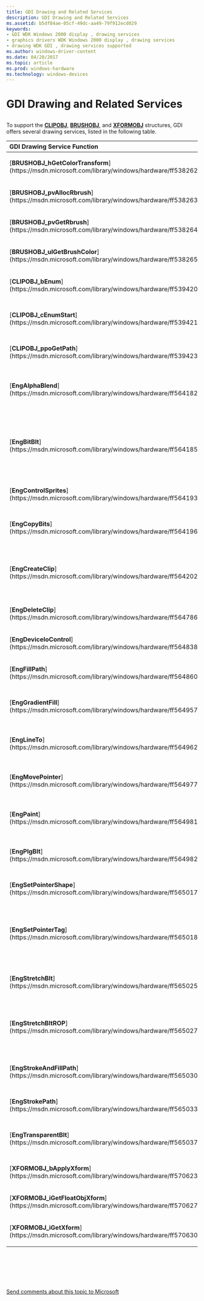 ```yaml
---
title: GDI Drawing and Related Services
description: GDI Drawing and Related Services
ms.assetid: b5df84ae-05cf-49dc-aa49-79f912ecd029
keywords:
- GDI WDK Windows 2000 display , drawing services
- graphics drivers WDK Windows 2000 display , drawing services
- drawing WDK GDI , drawing services supported
ms.author: windows-driver-content
ms.date: 04/20/2017
ms.topic: article
ms.prod: windows-hardware
ms.technology: windows-devices
---
```


# GDI Drawing and Related Services


## <span id="ddk_gdi_drawing_and_related_services_gg"></span><span id="DDK_GDI_DRAWING_AND_RELATED_SERVICES_GG"></span>


To support the [**CLIPOBJ**](https://msdn.microsoft.com/library/windows/hardware/ff539417), [**BRUSHOBJ**](https://msdn.microsoft.com/library/windows/hardware/ff538261), and [**XFORMOBJ**](https://msdn.microsoft.com/library/windows/hardware/ff570618) structures, GDI offers several drawing services, listed in the following table.

<table>
<colgroup>
<col width="50%" />
<col width="50%" />
</colgroup>
<thead>
<tr class="header">
<th align="left">GDI Drawing Service Function</th>
<th align="left">Description</th>
</tr>
</thead>
<tbody>
<tr class="odd">
<td align="left"><p>[<strong>BRUSHOBJ_hGetColorTransform</strong>](https://msdn.microsoft.com/library/windows/hardware/ff538262)</p></td>
<td align="left"><p>Retrieves the color transform for the specified brush.</p></td>
</tr>
<tr class="even">
<td align="left"><p>[<strong>BRUSHOBJ_pvAllocRbrush</strong>](https://msdn.microsoft.com/library/windows/hardware/ff538263)</p></td>
<td align="left"><p>Allocates memory for the driver's realization of a brush.</p></td>
</tr>
<tr class="odd">
<td align="left"><p>[<strong>BRUSHOBJ_pvGetRbrush</strong>](https://msdn.microsoft.com/library/windows/hardware/ff538264)</p></td>
<td align="left"><p>Returns a pointer to the driver's realization of the brush. Realizes the brush if it has not yet been realized.</p></td>
</tr>
<tr class="even">
<td align="left"><p>[<strong>BRUSHOBJ_ulGetBrushColor</strong>](https://msdn.microsoft.com/library/windows/hardware/ff538265)</p></td>
<td align="left"><p>Returns the RGB color of the specified solid brush.</p></td>
</tr>
<tr class="odd">
<td align="left"><p>[<strong>CLIPOBJ_bEnum</strong>](https://msdn.microsoft.com/library/windows/hardware/ff539420)</p></td>
<td align="left"><p>Retrieves a batch of rectangles from the clip region.</p></td>
</tr>
<tr class="even">
<td align="left"><p>[<strong>CLIPOBJ_cEnumStart</strong>](https://msdn.microsoft.com/library/windows/hardware/ff539421)</p></td>
<td align="left"><p>Sets parameters for enumeration of the rectangles in all or part of the clipped region. (The region can be enumerated once without calling this function, but subsequent enumerations require this function's use).</p></td>
</tr>
<tr class="odd">
<td align="left"><p>[<strong>CLIPOBJ_ppoGetPath</strong>](https://msdn.microsoft.com/library/windows/hardware/ff539423)</p></td>
<td align="left"><p>Is used to retrieve complicated regions as a path.</p></td>
</tr>
<tr class="even">
<td align="left"><p>[<strong>EngAlphaBlend</strong>](https://msdn.microsoft.com/library/windows/hardware/ff564182)</p></td>
<td align="left"><p>Provides bit-block transfer capabilities with [<em>alpha blending</em>](https://msdn.microsoft.com/library/windows/hardware/ff556270#wdkgloss-alpha-blending). This is the GDI simulation for the [<strong>DrvAlphaBlend</strong>](https://msdn.microsoft.com/library/windows/hardware/ff556176) function.</p></td>
</tr>
<tr class="odd">
<td align="left"><p>[<strong>EngBitBlt</strong>](https://msdn.microsoft.com/library/windows/hardware/ff564185)</p></td>
<td align="left"><p>Provides general bit-block transfer capabilities either between [<em>device-managed surfaces</em>](https://msdn.microsoft.com/library/windows/hardware/ff556277#wdkgloss-device-managed-surface), or between a device-managed surface and a GDI-managed standard format bitmap. This is the GDI simulation for the [<strong>DrvBitBlt</strong>](https://msdn.microsoft.com/library/windows/hardware/ff556180) function.</p></td>
</tr>
<tr class="even">
<td align="left"><p>[<strong>EngControlSprites</strong>](https://msdn.microsoft.com/library/windows/hardware/ff564193)</p></td>
<td align="left"><p>Tears down or redraws sprites on the specified WNDOBJ area.</p></td>
</tr>
<tr class="odd">
<td align="left"><p>[<strong>EngCopyBits</strong>](https://msdn.microsoft.com/library/windows/hardware/ff564196)</p></td>
<td align="left"><p>Translates between device-managed raster surfaces and GDI standard-format bitmaps. This is the GDI simulation for the [<strong>DrvCopyBits</strong>](https://msdn.microsoft.com/library/windows/hardware/ff556182) function.</p></td>
</tr>
<tr class="even">
<td align="left"><p>[<strong>EngCreateClip</strong>](https://msdn.microsoft.com/library/windows/hardware/ff564202)</p></td>
<td align="left"><p>Allocates a [<strong>CLIPOBJ</strong>](https://msdn.microsoft.com/library/windows/hardware/ff539417) for the driver's temporary use. The driver should call the [<strong>EngDeleteClip</strong>](https://msdn.microsoft.com/library/windows/hardware/ff564786) function to delete it when it is no longer needed.</p></td>
</tr>
<tr class="odd">
<td align="left"><p>[<strong>EngDeleteClip</strong>](https://msdn.microsoft.com/library/windows/hardware/ff564786)</p></td>
<td align="left"><p>Deletes a CLIPOBJ allocated with the [<strong>EngCreateClip</strong>](https://msdn.microsoft.com/library/windows/hardware/ff564202) function.</p></td>
</tr>
<tr class="even">
<td align="left"><p>[<strong>EngDeviceIoControl</strong>](https://msdn.microsoft.com/library/windows/hardware/ff564838)</p></td>
<td align="left"><p>Sends a control code to the specified video miniport driver, causing the device to perform the specified operation.</p></td>
</tr>
<tr class="odd">
<td align="left"><p>[<strong>EngFillPath</strong>](https://msdn.microsoft.com/library/windows/hardware/ff564860)</p></td>
<td align="left"><p>Fills (paints) a specified path. This is the GDI simulation for the [<strong>DrvFillPath</strong>](https://msdn.microsoft.com/library/windows/hardware/ff556220) function.</p></td>
</tr>
<tr class="even">
<td align="left"><p>[<strong>EngGradientFill</strong>](https://msdn.microsoft.com/library/windows/hardware/ff564957)</p></td>
<td align="left"><p>Shades the specified graphics primitives. This is the GDI simulation for the [<strong>DrvGradientFill</strong>](https://msdn.microsoft.com/library/windows/hardware/ff556236) function.</p></td>
</tr>
<tr class="odd">
<td align="left"><p>[<strong>EngLineTo</strong>](https://msdn.microsoft.com/library/windows/hardware/ff564962)</p></td>
<td align="left"><p>Draws a single, solid, integer-only cosmetic line. This is the GDI simulation for the [<strong>DrvLineTo</strong>](https://msdn.microsoft.com/library/windows/hardware/ff556245) function.</p></td>
</tr>
<tr class="even">
<td align="left"><p>[<strong>EngMovePointer</strong>](https://msdn.microsoft.com/library/windows/hardware/ff564977)</p></td>
<td align="left"><p>Moves the engine-managed pointer on the device. This is the GDI simulation for the [<strong>DrvMovePointer</strong>](https://msdn.microsoft.com/library/windows/hardware/ff556248) function.</p></td>
</tr>
<tr class="odd">
<td align="left"><p>[<strong>EngPaint</strong>](https://msdn.microsoft.com/library/windows/hardware/ff564981)</p></td>
<td align="left"><p>Paints a specified region. This is the GDI simulation for the obsolete [<strong>DrvPaint</strong>](https://msdn.microsoft.com/library/windows/hardware/ff556256) function.</p></td>
</tr>
<tr class="even">
<td align="left"><p>[<strong>EngPlgBlt</strong>](https://msdn.microsoft.com/library/windows/hardware/ff564982)</p></td>
<td align="left"><p>Performs a rotate bit-block transfer. This is the GDI simulation for the [<strong>DrvPlgBlt</strong>](https://msdn.microsoft.com/library/windows/hardware/ff556258) function.</p></td>
</tr>
<tr class="odd">
<td align="left"><p>[<strong>EngSetPointerShape</strong>](https://msdn.microsoft.com/library/windows/hardware/ff565017)</p></td>
<td align="left"><p>Sets the shape of the pointer.</p></td>
</tr>
<tr class="even">
<td align="left"><p>[<strong>EngSetPointerTag</strong>](https://msdn.microsoft.com/library/windows/hardware/ff565018)</p></td>
<td align="left"><p>Creates a shape that is ORed with the application's pointer shape on [<strong>DrvSetPointerShape</strong>](https://msdn.microsoft.com/library/windows/hardware/ff556289) calls to other associated drivers in a mirrored system.</p>
<div>
 
</div>
This function is obsolete for Windows 2000 and later.</td>
</tr>
<tr class="odd">
<td align="left"><p>[<strong>EngStretchBlt</strong>](https://msdn.microsoft.com/library/windows/hardware/ff565025)</p></td>
<td align="left"><p>Performs a stretching bit-block transfer. This is the GDI simulation for the [<strong>DrvStretchBlt</strong>](https://msdn.microsoft.com/library/windows/hardware/ff556302) function.</p></td>
</tr>
<tr class="even">
<td align="left"><p>[<strong>EngStretchBltROP</strong>](https://msdn.microsoft.com/library/windows/hardware/ff565027)</p></td>
<td align="left"><p>Performs a stretching bit-block transfer using a [<em>ROP</em>](https://msdn.microsoft.com/library/windows/hardware/ff556331#wdkgloss-raster-operation--rop-). This is the GDI simulation for the [<strong>DrvStretchBltROP</strong>](https://msdn.microsoft.com/library/windows/hardware/ff556306) function.</p></td>
</tr>
<tr class="odd">
<td align="left"><p>[<strong>EngStrokeAndFillPath</strong>](https://msdn.microsoft.com/library/windows/hardware/ff565030)</p></td>
<td align="left"><p>Strokes (draws) a path and fills it at the same time. This is the GDI simulation for the [<strong>DrvStrokeAndFillPath</strong>](https://msdn.microsoft.com/library/windows/hardware/ff556311) function.</p></td>
</tr>
<tr class="even">
<td align="left"><p>[<strong>EngStrokePath</strong>](https://msdn.microsoft.com/library/windows/hardware/ff565033)</p></td>
<td align="left"><p>Strokes (draws) a path. This is the GDI simulation for the [<strong>DrvStrokePath</strong>](https://msdn.microsoft.com/library/windows/hardware/ff556316) function.</p></td>
</tr>
<tr class="odd">
<td align="left"><p>[<strong>EngTransparentBlt</strong>](https://msdn.microsoft.com/library/windows/hardware/ff565037)</p></td>
<td align="left"><p>Performs a transparent blt. This is the GDI simulation for the [<strong>DrvTransparentBlt</strong>](https://msdn.microsoft.com/library/windows/hardware/ff557283) function.</p></td>
</tr>
<tr class="even">
<td align="left"><p>[<strong>XFORMOBJ_bApplyXform</strong>](https://msdn.microsoft.com/library/windows/hardware/ff570623)</p></td>
<td align="left"><p>Applies the given transform or its inverse to the given array of points.</p></td>
</tr>
<tr class="odd">
<td align="left"><p>[<strong>XFORMOBJ_iGetFloatObjXform</strong>](https://msdn.microsoft.com/library/windows/hardware/ff570627)</p></td>
<td align="left"><p>Downloads a FLOATOBJ transform to the driver.</p></td>
</tr>
<tr class="even">
<td align="left"><p>[<strong>XFORMOBJ_iGetXform</strong>](https://msdn.microsoft.com/library/windows/hardware/ff570630)</p></td>
<td align="left"><p>Downloads a transform to the driver.</p></td>
</tr>
</tbody>
</table>

 

 

 

[Send comments about this topic to Microsoft](mailto:wsddocfb@microsoft.com?subject=Documentation%20feedback%20[display\display]:%20GDI%20Drawing%20and%20Related%20Services%20%20RELEASE:%20%282/10/2017%29&body=%0A%0APRIVACY%20STATEMENT%0A%0AWe%20use%20your%20feedback%20to%20improve%20the%20documentation.%20We%20don't%20use%20your%20email%20address%20for%20any%20other%20purpose,%20and%20we'll%20remove%20your%20email%20address%20from%20our%20system%20after%20the%20issue%20that%20you're%20reporting%20is%20fixed.%20While%20we're%20working%20to%20fix%20this%20issue,%20we%20might%20send%20you%20an%20email%20message%20to%20ask%20for%20more%20info.%20Later,%20we%20might%20also%20send%20you%20an%20email%20message%20to%20let%20you%20know%20that%20we've%20addressed%20your%20feedback.%0A%0AFor%20more%20info%20about%20Microsoft's%20privacy%20policy,%20see%20http://privacy.microsoft.com/default.aspx. "Send comments about this topic to Microsoft")




